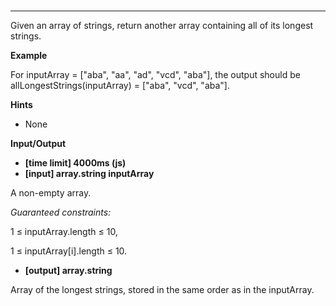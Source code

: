 ### 

---
Given an array of strings, return another array containing all of its longest strings.

**Example**

For inputArray = ["aba", "aa", "ad", "vcd", "aba"], the output should be
allLongestStrings(inputArray) = ["aba", "vcd", "aba"].

**Hints**
-   None

**Input/Output**

- **[time limit] 4000ms (js)**
- **[input] array.string inputArray**

A non-empty array.

*Guaranteed constraints:*

1 ≤ inputArray.length ≤ 10,

1 ≤ inputArray[i].length ≤ 10.

- **[output] array.string**

Array of the longest strings, stored in the same order as in the inputArray.